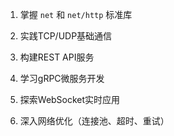 1. 掌握 `net` 和 `net/http` 标准库
    
2. 实践TCP/UDP基础通信
    
3. 构建REST API服务
    
4. 学习gRPC微服务开发
    
5. 探索WebSocket实时应用
    
6. 深入网络优化（连接池、超时、重试）
